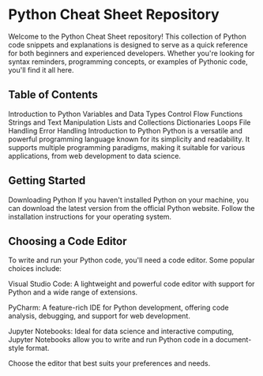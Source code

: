 # Python Cheat Sheet Repository
Welcome to the Python Cheat Sheet repository! This collection of Python code snippets and explanations is designed to serve as a quick reference for both beginners and experienced developers. Whether you're looking for syntax reminders, programming concepts, or examples of Pythonic code, you'll find it all here.

## Table of Contents
Introduction to Python
Variables and Data Types
Control Flow
Functions
Strings and Text Manipulation
Lists and Collections
Dictionaries
Loops
File Handling
Error Handling
Introduction to Python
Python is a versatile and powerful programming language known for its simplicity and readability. It supports multiple programming paradigms, making it suitable for various applications, from web development to data science.

## Getting Started
Downloading Python
If you haven't installed Python on your machine, you can download the latest version from the official Python website. Follow the installation instructions for your operating system.

## Choosing a Code Editor
To write and run your Python code, you'll need a code editor. Some popular choices include:

Visual Studio Code: A lightweight and powerful code editor with support for Python and a wide range of extensions.

PyCharm: A feature-rich IDE for Python development, offering code analysis, debugging, and support for web development.

Jupyter Notebooks: Ideal for data science and interactive computing, Jupyter Notebooks allow you to write and run Python code in a document-style format.

Choose the editor that best suits your preferences and needs.

